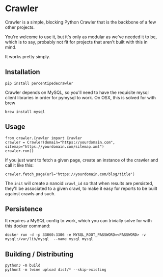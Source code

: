 # Crawler

Crawler is a simple, blocking Python Crawler that is the backbone of a few other projects.

You're welcome to use it, but it's only as modular as we've needed it to be, which is to say, probably not fit for projects that aren't built with this in mind.

It works pretty simply.

## Installation

```
pip install percentipedecrawler
```

Crawler depends on MySQL, so you'll need to have the requisite mysql client libraries in order for pymysql to work.
On OSX, this is solved for with brew

```
brew install mysql
```

## Usage

```
from crawler.Crawler import Crawler
crawler = Crawler(domain="https://yourdomain.com", sitemap="https://yourdomain.com/sitemap.xml")
crawler.run()
```

If you just want to fetch a given page, create an instance of the crawler and call it like this:

```
crawler.fetch_page(url="https://yourdomain.com/blog/title")
```

The `init` will create a nanoid `crawl_id` so that when results are persisted, they'll be associated to a given crawl, to make it easy for reports to be built against crawls and such.

## Persistence

It requires a MySQL config to work, which you can trivially solve for with this docker command:

```
docker run -d -p 33060:3306 -e MYSQL_ROOT_PASSWORD=<PASSWORD> -v mysql:/var/lib/mysql  --name mysql mysql
```

## Building / Distributing

```
python3 -m build
python3 -m twine upload dist/* --skip-existing
```
